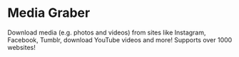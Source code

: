 # Media Graber
Download media (e.g. photos and videos) from sites like Instagram, Facebook, Tumblr, download YouTube videos and more! Supports over 1000 websites!
